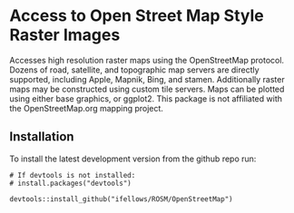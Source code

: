# Access to Open Street Map Style Raster Images

Accesses high resolution raster maps using the OpenStreetMap
    protocol. Dozens of road, satellite, and topographic map servers are directly
    supported, including Apple, Mapnik, Bing, and stamen. Additionally raster maps
    may be constructed using custom tile servers.  Maps can be
    plotted using either base graphics, or ggplot2. This package is not affiliated
    with the OpenStreetMap.org mapping project.

## Installation

To install the latest development version from the github repo run:
```
# If devtools is not installed:
# install.packages("devtools")

devtools::install_github("ifellows/ROSM/OpenStreetMap")

```